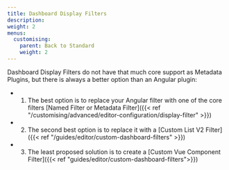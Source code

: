 ```yaml
---
title: Dashboard Display Filters
description:
weight: 2
menus:
  customising:
    parent: Back to Standard
    weight: 2
---
```


Dashboard Display Filters do not have that much core support as Metadata Plugins, but there is always a better option than an Angular plugin:

- 1) The best option is to replace your Angular filter with one of the core filters [Named Filter or Metadata Filter]({{< ref "/customising/advanced/editor-configuration/display-filter" >}})
- 2) The second best option is to replace it with a [Custom List V2 Filter]({{< ref "/guides/editor/custom-dashboard-filters" >}})
- 3) The least proposed solution is to create a [Custom Vue Component Filter]({{< ref "guides/editor/custom-dashboard-filters">}})

